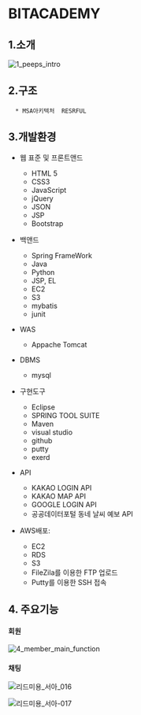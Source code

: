 
# BITACADEMY 

## 1.소개

![1_peeps_intro](https://user-images.githubusercontent.com/71624723/110078703-7b930d80-7dcb-11eb-98ab-476979fb197d.png)

## 2.구조 
      * MSA아키텍처  RESRFUL
      
## 3.개발환경
  
  * 웹 표준 및 프론트앤드 
   
    *  HTML 5
    *  CSS3
    * JavaScript
    * jQuery
    * JSON
    * JSP
    * Bootstrap
    
  * 백앤드
    * Spring FrameWork
    * Java
    * Python
    *  JSP, EL
    *  EC2
    *  S3
    *  mybatis
    *  junit
  
  * WAS
    * Appache Tomcat
  
  * DBMS
    * mysql
    
  * 구현도구
    * Eclipse 
    * SPRING TOOL SUITE 
    * Maven
    * visual studio
    * github
    * putty
    * exerd
  
  * API
    * KAKAO LOGIN API
    * KAKAO MAP API
    * GOOGLE LOGIN API 
    * 공공데이터포털 동네 날씨 예보 API
   
  * AWS배포: 
    
    * EC2
    * RDS
    * S3 
    * FileZila를 이용한 FTP 업로드
    * Putty를 이용한 SSH 접속

  ## 4. 주요기능
  #### 회원
  ![4_member_main_function](https://user-images.githubusercontent.com/71624723/110081257-01fd1e80-7dcf-11eb-91db-2d8dd63eb037.png)
  
  
  #### 채팅
  ![리드미용_서아_016](https://user-images.githubusercontent.com/71997900/110234427-bf257d00-7f6d-11eb-9a21-794f15caf856.png)

  ![리드미용_서아-017](https://user-images.githubusercontent.com/71997900/110233973-2261e000-7f6b-11eb-822b-ed38fd7de860.png)


  
 
